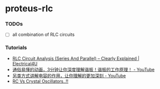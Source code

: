 proteus-rlc
===========
### TODOs
- [ ] all combination of RLC circuits

### Tutorials
- [RLC Circuit Analysis (Series And Parallel) – Clearly Explained | Electrical4U](https://www.electrical4u.com/rlc-circuit/)
- [通俗易懂的动画，3分钟让你深度理解谐振！谐振的工作原理！ - YouTube](https://www.youtube.com/watch?v=l-0Weh6IY7g)
- [另类方式讲解电容的作用，让你理解的更加深刻 - YouTube](https://www.youtube.com/watch?v=QLZ5TQ3G3rs)
- [RC Vs Crystal Oscillators..!!](https://www.linkedin.com/pulse/rc-vs-crystal-oscillators-gokul-dhandapani)
